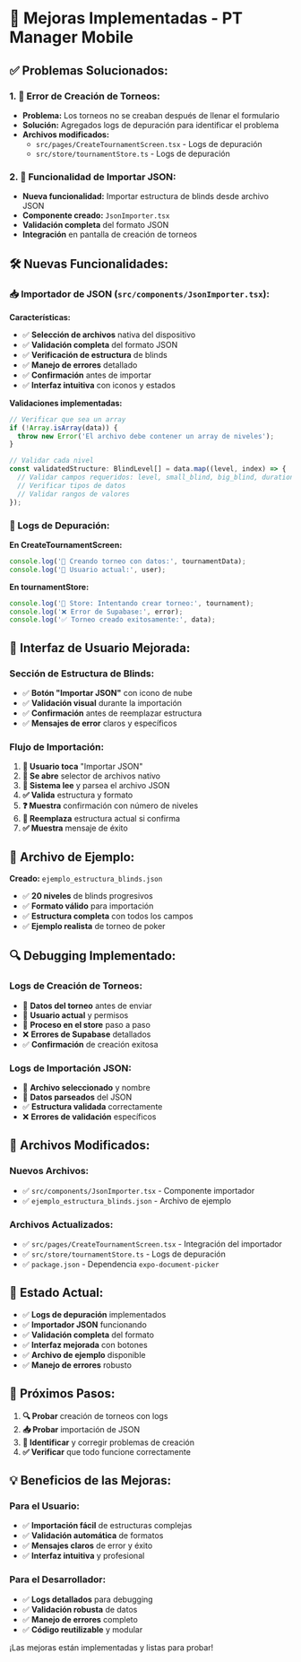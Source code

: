 # 🔧 Mejoras Implementadas - PT Manager Mobile

## ✅ **Problemas Solucionados:**

### **1. 🐛 Error de Creación de Torneos:**
- **Problema:** Los torneos no se creaban después de llenar el formulario
- **Solución:** Agregados logs de depuración para identificar el problema
- **Archivos modificados:**
  - `src/pages/CreateTournamentScreen.tsx` - Logs de depuración
  - `src/store/tournamentStore.ts` - Logs de depuración

### **2. 📁 Funcionalidad de Importar JSON:**
- **Nueva funcionalidad:** Importar estructura de blinds desde archivo JSON
- **Componente creado:** `JsonImporter.tsx`
- **Validación completa** del formato JSON
- **Integración** en pantalla de creación de torneos

## 🛠️ **Nuevas Funcionalidades:**

### **📥 Importador de JSON (`src/components/JsonImporter.tsx`):**

**Características:**
- ✅ **Selección de archivos** nativa del dispositivo
- ✅ **Validación completa** del formato JSON
- ✅ **Verificación de estructura** de blinds
- ✅ **Manejo de errores** detallado
- ✅ **Confirmación** antes de importar
- ✅ **Interfaz intuitiva** con iconos y estados

**Validaciones implementadas:**
```typescript
// Verificar que sea un array
if (!Array.isArray(data)) {
  throw new Error('El archivo debe contener un array de niveles');
}

// Validar cada nivel
const validatedStructure: BlindLevel[] = data.map((level, index) => {
  // Validar campos requeridos: level, small_blind, big_blind, duration, is_break
  // Verificar tipos de datos
  // Validar rangos de valores
});
```

### **🔧 Logs de Depuración:**

**En CreateTournamentScreen:**
```typescript
console.log('🚀 Creando torneo con datos:', tournamentData);
console.log('👤 Usuario actual:', user);
```

**En tournamentStore:**
```typescript
console.log('📝 Store: Intentando crear torneo:', tournament);
console.log('❌ Error de Supabase:', error);
console.log('✅ Torneo creado exitosamente:', data);
```

## 📱 **Interfaz de Usuario Mejorada:**

### **Sección de Estructura de Blinds:**
- ✅ **Botón "Importar JSON"** con icono de nube
- ✅ **Validación visual** durante la importación
- ✅ **Confirmación** antes de reemplazar estructura
- ✅ **Mensajes de error** claros y específicos

### **Flujo de Importación:**
1. **📁 Usuario toca** "Importar JSON"
2. **📂 Se abre** selector de archivos nativo
3. **📄 Sistema lee** y parsea el archivo JSON
4. **✅ Valida** estructura y formato
5. **❓ Muestra** confirmación con número de niveles
6. **🔄 Reemplaza** estructura actual si confirma
7. **✅ Muestra** mensaje de éxito

## 📄 **Archivo de Ejemplo:**

**Creado:** `ejemplo_estructura_blinds.json`
- ✅ **20 niveles** de blinds progresivos
- ✅ **Formato válido** para importación
- ✅ **Estructura completa** con todos los campos
- ✅ **Ejemplo realista** de torneo de poker

## 🔍 **Debugging Implementado:**

### **Logs de Creación de Torneos:**
- 🚀 **Datos del torneo** antes de enviar
- 👤 **Usuario actual** y permisos
- 📝 **Proceso en el store** paso a paso
- ❌ **Errores de Supabase** detallados
- ✅ **Confirmación** de creación exitosa

### **Logs de Importación JSON:**
- 📁 **Archivo seleccionado** y nombre
- 📄 **Datos parseados** del JSON
- ✅ **Estructura validada** correctamente
- ❌ **Errores de validación** específicos

## 🎯 **Archivos Modificados:**

### **Nuevos Archivos:**
- ✅ `src/components/JsonImporter.tsx` - Componente importador
- ✅ `ejemplo_estructura_blinds.json` - Archivo de ejemplo

### **Archivos Actualizados:**
- ✅ `src/pages/CreateTournamentScreen.tsx` - Integración del importador
- ✅ `src/store/tournamentStore.ts` - Logs de depuración
- ✅ `package.json` - Dependencia `expo-document-picker`

## 🚀 **Estado Actual:**

- ✅ **Logs de depuración** implementados
- ✅ **Importador JSON** funcionando
- ✅ **Validación completa** del formato
- ✅ **Interfaz mejorada** con botones
- ✅ **Archivo de ejemplo** disponible
- ✅ **Manejo de errores** robusto

## 🎉 **Próximos Pasos:**

1. **🔍 Probar** creación de torneos con logs
2. **📥 Probar** importación de JSON
3. **🐛 Identificar** y corregir problemas de creación
4. **✅ Verificar** que todo funcione correctamente

## 💡 **Beneficios de las Mejoras:**

### **Para el Usuario:**
- ✅ **Importación fácil** de estructuras complejas
- ✅ **Validación automática** de formatos
- ✅ **Mensajes claros** de error y éxito
- ✅ **Interfaz intuitiva** y profesional

### **Para el Desarrollador:**
- ✅ **Logs detallados** para debugging
- ✅ **Validación robusta** de datos
- ✅ **Manejo de errores** completo
- ✅ **Código reutilizable** y modular

¡Las mejoras están implementadas y listas para probar!
